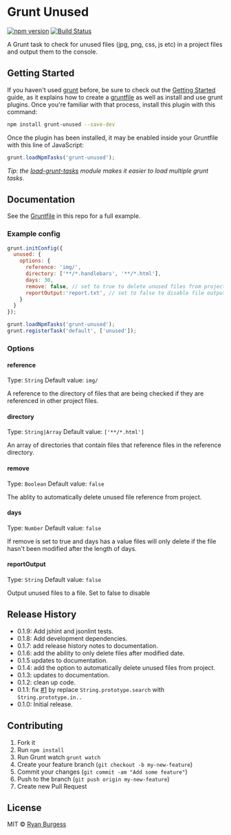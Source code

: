 Grunt Unused
============

[![npm version](https://badge.fury.io/js/grunt-unused.svg)](http://badge.fury.io/js/grunt-unused) [![Build Status](https://travis-ci.org/ryanburgess/grunt-unused.svg?branch=master)](https://travis-ci.org/ryanburgess/grunt-unused)

A Grunt task to check for unused files (jpg, png, css, js etc) in a project files and output them to the console.


## Getting Started

If you haven't used [grunt][] before, be sure to check out the [Getting Started][] guide, as it explains how to create a [gruntfile][Getting Started] as well as install and use grunt plugins. Once you're familiar with that process, install this plugin with this command:

```sh
npm install grunt-unused --save-dev
```

Once the plugin has been installed, it may be enabled inside your Gruntfile with this line of JavaScript:

```js
grunt.loadNpmTasks('grunt-unused');
```

*Tip: the [load-grunt-tasks](https://github.com/sindresorhus/load-grunt-tasks) module makes it easier to load multiple grunt tasks.*

[grunt]: http://gruntjs.com
[Getting Started]: https://github.com/gruntjs/grunt/wiki/Getting-started


## Documentation

See the [Gruntfile](Gruntfile.js) in this repo for a full example.


### Example config

```js
grunt.initConfig({
  unused: {
    options: {
      reference: 'img/',
      directory: ['**/*.handlebars', '**/*.html'],
      days: 30,
      remove: false, // set to true to delete unused files from project
      reportOutput:'report.txt', // set to false to disable file output
    }
  }
});

grunt.loadNpmTasks('grunt-unused');
grunt.registerTask('default', ['unused']);
```

### Options

#### reference
Type: `String`
Default value: `img/`

A reference to the directory of files that are being checked if they are referenced in other project files.

#### directory
Type: `String|Array`
Default value: `['**/*.html']`

An array of directories that contain files that reference files in the reference directory.

#### remove
Type: `Boolean`
Default value: `false`

The ablity to automatically delete unused file reference from project.

#### days
Type: `Number`
Default value: `false`

If remove is set to true and days has a value files will only delete if the file hasn't been modified after the length of days.

#### reportOutput
Type: `String`
Default value: `false`

Output unused files to a file. Set to false to disable

## Release History
* 0.1.9: Add jshint and jsonlint tests.
* 0.1.8: Add development dependencies.
* 0.1.7: add release history notes to documentation.
* 0.1.6: add the ability to only delete files after modified date.
* 0.1.5 updates to documentation.
* 0.1.4: add the option to automatically delete unused files from project.
* 0.1.3: updates to documentation.
* 0.1.2: clean up code.
* 0.1.1: fix [#1](https://github.com/ryanburgess/grunt-unused/issues/1) by replace `String.prototype.search` with `String.prototype.in..`
* 0.1.0: Initial release.

## Contributing
1. Fork it
2. Run `npm install`
3. Run Grunt watch `grunt watch`
4. Create your feature branch (`git checkout -b my-new-feature`)
5. Commit your changes (`git commit -am "Add some feature"`)
6. Push to the branch (`git push origin my-new-feature`)
7. Create new Pull Request


## License

MIT © [Ryan Burgess](http://github.com/ryanburgess)
